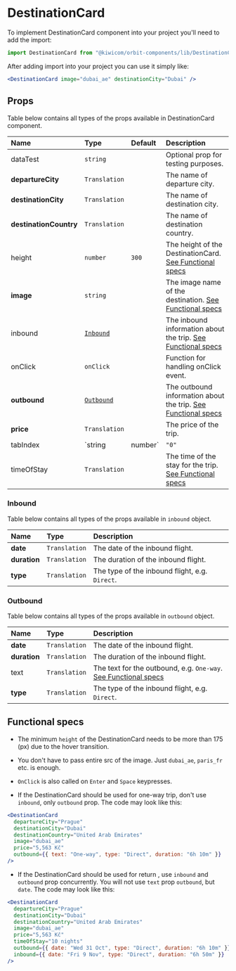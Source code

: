 # DestinationCard

To implement DestinationCard component into your project you'll need to add the import:

```jsx
import DestinationCard from "@kiwicom/orbit-components/lib/DestinationCard";
```

After adding import into your project you can use it simply like:

```jsx
<DestinationCard image="dubai_ae" destinationCity="Dubai" />
```

## Props

Table below contains all types of the props available in DestinationCard component.

| Name                   | Type                    | Default | Description                                                                        |
| :--------------------- | :---------------------- | :------ | :--------------------------------------------------------------------------------- |
| dataTest               | `string`                |         | Optional prop for testing purposes.                                                |
| **departureCity**      | `Translation`           |         | The name of departure city.                                                        |
| **destinationCity**    | `Translation`           |         | The name of destination city.                                                      |
| **destinationCountry** | `Translation`           |         | The name of destination country.                                                   |
| height                 | `number`                | `300`   | The height of the DestinationCard. [See Functional specs](#functional-specs)       |
| **image**              | `string`                |         | The image name of the destination. [See Functional specs](#functional-specs)       |
| inbound                | [`Inbound`](#inbound)   |         | The inbound information about the trip. [See Functional specs](#functional-specs)  |
| onClick                | `onClick`               |         | Function for handling onClick event.                                               |
| **outbound**           | [`Outbound`](#outbound) |         | The outbound information about the trip. [See Functional specs](#functional-specs) |
| **price**              | `Translation`           |         | The price of the trip.                                                             |
| tabIndex               | `string                 | number` | `"0"`                                                                              | Specifies the tab order of an element |
| timeOfStay             | `Translation`           |         | The time of the stay for the trip. [See Functional specs](#functional-specs)       |

### Inbound

Table below contains all types of the props available in `inbound` object.

| Name         | Type          | Description                                    |
| :----------- | :------------ | :--------------------------------------------- |
| **date**     | `Translation` | The date of the inbound flight.                |
| **duration** | `Translation` | The duration of the inbound flight.            |
| **type**     | `Translation` | The type of the inbound flight, e.g. `Direct`. |

### Outbound

Table below contains all types of the props available in `outbound` object.

| Name         | Type          | Description                                                                          |
| :----------- | :------------ | :----------------------------------------------------------------------------------- |
| **date**     | `Translation` | The date of the inbound flight.                                                      |
| **duration** | `Translation` | The duration of the inbound flight.                                                  |
| text         | `Translation` | The text for the outbound, e.g. `One-way`. [See Functional specs](#functional-specs) |
| **type**     | `Translation` | The type of the inbound flight, e.g. `Direct`.                                       |

## Functional specs

- The minimum `height` of the DestinationCard needs to be more than 175 (px) due to the hover transition.

- You don't have to pass entire src of the image. Just `dubai_ae`, `paris_fr` etc. is enough.

- `OnClick` is also called on `Enter` and `Space` keypresses.

- If the DestinationCard should be used for one-way trip, don't use `inbound`, only `outbound` prop. The code may look like this:

```jsx
<DestinationCard
  departureCity="Prague"
  destinationCity="Dubai"
  destinationCountry="United Arab Emirates"
  image="dubai_ae"
  price="5,563 Kč"
  outbound={{ text: "One-way", type: "Direct", duration: "6h 10m" }}
/>
```

- If the DestinationCard should be used for return , use `inbound` and `outbound` prop concurrently. You will not use `text` prop `outbound`, but `date`. The code may look like this:

```jsx
<DestinationCard
  departureCity="Prague"
  destinationCity="Dubai"
  destinationCountry="United Arab Emirates"
  image="dubai_ae"
  price="5,563 Kč"
  timeOfStay="10 nights"
  outbound={{ date: "Wed 31 Oct", type: "Direct", duration: "6h 10m" }}
  inbound={{ date: "Fri 9 Nov", type: "Direct", duration: "6h 50m" }}
/>
```
